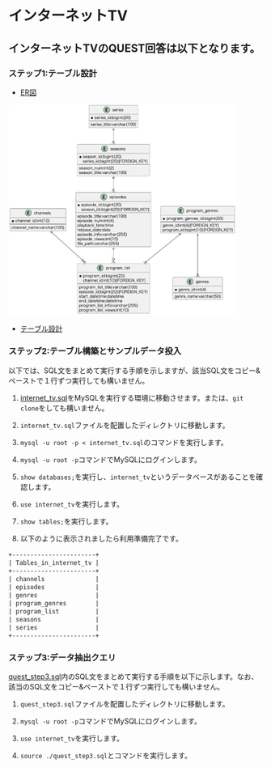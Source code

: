 # インターネットTV

## インターネットTVのQUEST回答は以下となります。

### **ステップ1**:テーブル設計
- [ER図](https://github.com/KoichiYanagisawa/apprentice/blob/main/week5-6/quest/internet_tv.pu)
<img alt="リンク切れです。お手数ですがER.pngを開いてご確認ください。" width="450px" src="https://github.com/KoichiYanagisawa/apprentice/blob/main/week5-6/quest/ER.png">

- [テーブル設計](https://github.com/KoichiYanagisawa/apprentice/blob/main/week5-6/quest/internet_tv.md)

### **ステップ2**:テーブル構築とサンプルデータ投入

以下では、SQL文をまとめて実行する手順を示しますが、該当SQL文をコピー&ペーストで１行ずつ実行しても構いません。

1. [internet_tv.sql](https://github.com/KoichiYanagisawa/apprentice/blob/main/week5-6/quest/internet_tv.sql)をMySQLを実行する環境に移動させます。または、`git clone`をしても構いません。

2. `internet_tv.sql`ファイルを配置したディレクトリに移動します。

3. `mysql -u root -p < internet_tv.sql`のコマンドを実行します。

4. `mysql -u root -p`コマンドでMySQLにログインします。

5. `show databases;`を実行し、`internet_tv`というデータベースがあることを確認します。

6. `use internet_tv`を実行します。

7. `show tables;`を実行します。

8. 以下のように表示されましたら利用準備完了です。

```
+-----------------------+
| Tables_in_internet_tv |
+-----------------------+
| channels              |
| episodes              |
| genres                |
| program_genres        |
| program_list          |
| seasons               |
| series                |
+-----------------------+
```

### **ステップ3**:データ抽出クエリ

[quest_step3.sql](https://github.com/KoichiYanagisawa/apprentice/blob/main/week5-6/quest/quest_step3.sql)内のSQL文をまとめて実行する手順を以下に示します。なお、該当のSQL文をコピー&ペーストで１行ずつ実行しても構いません。

1. `quest_step3.sql`ファイルを配置したディレクトリに移動します。

2. `mysql -u root -p`コマンドでMySQLにログインします。

3. `use internet_tv`を実行します。

4. `source ./quest_step3.sql`とコマンドを実行します。
